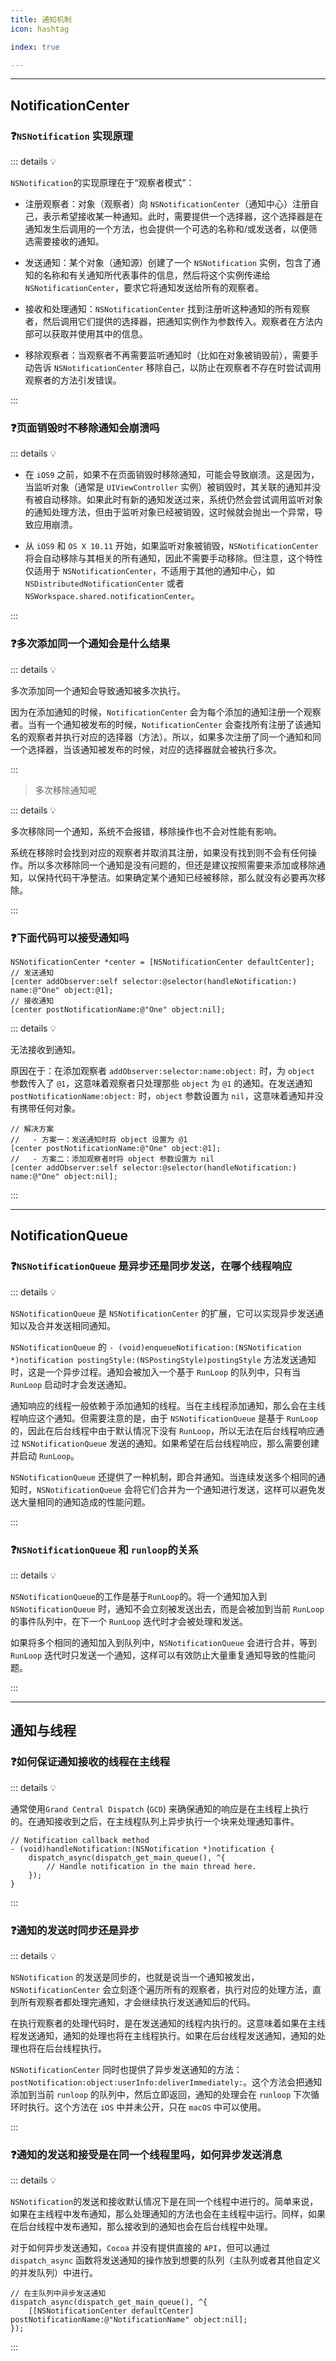```yaml
---
title: 通知机制
icon: hashtag

index: true

---
```


<!-- more -->

------

## NotificationCenter

### ❓`NSNotification` 实现原理

::: details 💡

`NSNotification`的实现原理在于“观察者模式”：

  - 注册观察者：对象（观察者）向 `NSNotificationCenter`（通知中心）注册自己，表示希望接收某一种通知。此时，需要提供一个选择器，这个选择器是在通知发生后调用的一个方法，也会提供一个可选的名称和/或发送者，以便筛选需要接收的通知。

  - 发送通知：某个对象（通知源）创建了一个 `NSNotification` 实例，包含了通知的名称和有关通知所代表事件的信息，然后将这个实例传递给 `NSNotificationCenter`，要求它将通知发送给所有的观察者。

  - 接收和处理通知：`NSNotificationCenter` 找到注册听这种通知的所有观察者，然后调用它们提供的选择器，把通知实例作为参数传入。观察者在方法内部可以获取并使用其中的信息。

  - 移除观察者：当观察者不再需要监听通知时（比如在对象被销毁前），需要手动告诉 `NSNotificationCenter` 移除自己，以防止在观察者不存在时尝试调用观察者的方法引发错误。

:::

### ❓页面销毁时不移除通知会崩溃吗

::: details 💡

  - 在 `iOS9` 之前，如果不在页面销毁时移除通知，可能会导致崩溃。这是因为，当监听对象（通常是 `UIViewController` 实例）被销毁时，其关联的通知并没有被自动移除。如果此时有新的通知发送过来，系统仍然会尝试调用监听对象的通知处理方法，但由于监听对象已经被销毁，这时候就会抛出一个异常，导致应用崩溃。

  - 从 `iOS9` 和 `OS X 10.11` 开始，如果监听对象被销毁，`NSNotificationCenter` 将会自动移除与其相关的所有通知，因此不需要手动移除。但注意，这个特性仅适用于 `NSNotificationCenter`，不适用于其他的通知中心，如 `NSDistributedNotificationCenter` 或者 `NSWorkspace.shared.notificationCenter`。

:::

### ❓多次添加同一个通知会是什么结果

::: details 💡

  多次添加同一个通知会导致通知被多次执行。
  
  因为在添加通知的时候，`NotificationCenter` 会为每个添加的通知注册一个观察者。当有一个通知被发布的时候，`NotificationCenter` 会查找所有注册了该通知名的观察者并执行对应的选择器（方法）。所以，如果多次注册了同一个通知和同一个选择器，当该通知被发布的时候，对应的选择器就会被执行多次。

:::

> 多次移除通知呢

::: details 💡

  多次移除同一个通知，系统不会报错，移除操作也不会对性能有影响。
  
  系统在移除时会找到对应的观察者并取消其注册，如果没有找到则不会有任何操作。所以多次移除同一个通知是没有问题的，但还是建议按照需要来添加或移除通知，以保持代码干净整洁。如果确定某个通知已经被移除，那么就没有必要再次移除。

:::

### ❓下面代码可以接受通知吗

```objc
NSNotificationCenter *center = [NSNotificationCenter defaultCenter];
// 发送通知
[center addObserver:self selector:@selector(handleNotification:) name:@"One" object:@1];
// 接收通知
[center postNotificationName:@"One" object:nil];
```

::: details 💡

无法接收到通知。

原因在于：在添加观察者 `addObserver:selector:name:object:` 时，为 `object` 参数传入了 `@1`，这意味着观察者只处理那些 `object` 为 `@1` 的通知。在发送通知 `postNotificationName:object:` 时，`object` 参数设置为 `nil`，这意味着通知并没有携带任何对象。

```objc
// 解决方案
//   - 方案一：发送通知时将 object 设置为 @1
[center postNotificationName:@"One" object:@1];
//   - 方案二：添加观察者时将 object 参数设置为 nil
[center addObserver:self selector:@selector(handleNotification:) name:@"One" object:nil];
```

:::

------

## NotificationQueue

### ❓`NSNotificationQueue` 是异步还是同步发送，在哪个线程响应

::: details 💡

  `NSNotificationQueue` 是 `NSNotificationCenter` 的扩展，它可以实现异步发送通知以及合并发送相同通知。

  `NSNotificationQueue` 的 `- (void)enqueueNotification:(NSNotification *)notification postingStyle:(NSPostingStyle)postingStyle` 方法发送通知时，这是一个异步过程。通知会被加入一个基于 `RunLoop` 的队列中，只有当 `RunLoop` 启动时才会发送通知。

  通知响应的线程一般依赖于添加通知的线程。当在主线程添加通知，那么会在主线程响应这个通知。但需要注意的是，由于 `NSNotificationQueue` 是基于 `RunLoop` 的，因此在后台线程中由于默认情况下没有 `RunLoop`，所以无法在后台线程响应通过 `NSNotificationQueue` 发送的通知。如果希望在后台线程响应，那么需要创建并启动 `RunLoop`。

  `NSNotificationQueue` 还提供了一种机制，即合并通知。当连续发送多个相同的通知时，`NSNotificationQueue` 会将它们合并为一个通知进行发送，这样可以避免发送大量相同的通知造成的性能问题。

:::

### ❓`NSNotificationQueue` 和 `runloop`的关系

::: details 💡

  `NSNotificationQueue`的工作是基于`RunLoop`的。将一个通知加入到 `NSNotificationQueue` 时，通知不会立刻被发送出去，而是会被加到当前 `RunLoop` 的事件队列中，在下一个 `RunLoop` 迭代时才会被处理和发送。

  如果将多个相同的通知加入到队列中，`NSNotificationQueue` 会进行合并，等到 `RunLoop` 迭代时只发送一个通知，这样可以有效防止大量重复通知导致的性能问题。

:::

------

## 通知与线程

### ❓如何保证通知接收的线程在主线程

::: details 💡

  通常使用`Grand Central Dispatch` (`GCD`) 来确保通知的响应是在主线程上执行的。在通知接收到之后，在主线程队列上异步执行一个块来处理通知事件。

```objc
// Notification callback method
- (void)handleNotification:(NSNotification *)notification {
    dispatch_async(dispatch_get_main_queue(), ^{
        // Handle notification in the main thread here.
    });
}
```

:::

### ❓通知的发送时同步还是异步

::: details 💡

  `NSNotification` 的发送是同步的，也就是说当一个通知被发出，`NSNotificationCenter` 会立刻逐个遍历所有的观察者，执行对应的处理方法，直到所有观察者都处理完通知，才会继续执行发送通知后的代码。

  在执行观察者的处理代码时，是在发送通知的线程内执行的。这意味着如果在主线程发送通知，通知的处理也将在主线程执行。如果在后台线程发送通知，通知的处理也将在后台线程执行。
  
  `NSNotificationCenter` 同时也提供了异步发送通知的方法：`postNotification:object:userInfo:deliverImmediately:`。这个方法会把通知添加到当前 `runloop` 的队列中，然后立即返回，通知的处理会在 `runloop` 下次循环时执行。这个方法在 `iOS` 中并未公开，只在 `macOS` 中可以使用。

:::

### ❓通知的发送和接受是在同一个线程里吗，如何异步发送消息

::: details 💡

  `NSNotification`的发送和接收默认情况下是在同一个线程中进行的。简单来说，如果在主线程中发布通知，那么处理通知的方法也会在主线程中运行。同样，如果在后台线程中发布通知，那么接收到的通知也会在后台线程中处理。

  对于如何异步发送通知，`Cocoa` 并没有提供直接的 `API`，但可以通过 `dispatch_async` 函数将发送通知的操作放到想要的队列（主队列或者其他自定义的并发队列）中进行。

```objc
// 在主队列中异步发送通知
dispatch_async(dispatch_get_main_queue(), ^{
    [[NSNotificationCenter defaultCenter] postNotificationName:@"NotificationName" object:nil];
});
```

:::